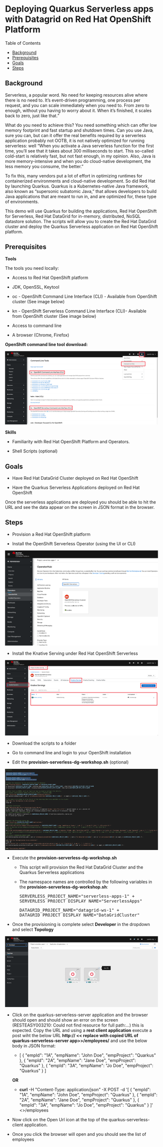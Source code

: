 <!DOCTYPE html>
<html lang="en">

<head>
  <meta charset="UTF-8">
  <!--[if IE]><meta http-equiv="X-UA-Compatible" content="IE=edge"><![endif]-->
  <meta name="viewport" content="width=device-width, initial-scale=1.0">
  <meta name="generator" content="Asciidoctor 1.5.4">
  <!-- <title>Quarkus Serverless Datagrid - Deploying Quarkus Serverless apps integrated with
    Datagrid</title> -->
  <link rel="stylesheet" href="https://asciidoclive.com/assets/asciidoctor.js/css/asciidoctor.css">
</head>

<body class="article toc2 toc-left">
<div id="header">
<h1>Deploying Quarkus Serverless apps with Datagrid on Red Hat OpenShift Platform</h1>
<div id="toc" class="toc2">
<div id="toctitle">Table of Contents</div>
<ul class="sectlevel1">
<li><a href="#_background">Background</a></li>
<li><a href="#_prerequisites">Prerequisites</a></li>
<li><a href="#_goals">Goals</a></li>
<li><a href="#_steps">Steps</a></li>
</ul>
</div>
</div>
<div id="content">
<div class="sect1">
<h2 id="_background">Background</h2>
<div class="sectionbody">
<div class="paragraph">
<p>Serverless, a popular word. No need for keeping resources alive where there is no need to. It&rsquo;s event-driven programming, one process per request, and you can scale immediately when you need to. From zero to enough, without you having to worry about it. When it&rsquo;s finished, it scales back to zero, just like that.&rdquo;</p>
</div>
<div class="paragraph">
<p>What do you need to achieve this? You need something which can offer low memory footprint and fast startup and shutdown times. Can you use Java, sure you can, but can it offer the real benefits required by a serverless application probably not OOTB, it is not natively optimized for running serverless: well &ldquo;When you activate a Java serverless function for the first time, you&rsquo;ll see that it takes about 300 milliseconds to start. This so-called cold-start is relatively fast, but not fast enough, in my opinion. Also, Java is more memory-intensive and when you do cloud-native development, the less memory you consume, the better.&rdquo;</p>
</div>
<div class="paragraph">
<p>To fix this, many vendors put a lot of effort in optimizing runtimes for containerized environments and cloud-native development. So did Red Hat by launching Quarkus. Quarkus is a Kubernetes-native Java framework, also known as &ldquo;supersonic subatomic Java,&rdquo; that allows developers to build Java applications that are meant to run in, and are optimized for, these type of environments.</p>
</div>
<div class="paragraph">
<p>This demo will use Quarkus for building the applications, Red Hat OpenShift for Serverless, Red Hat DataGrid for in-memory, distributed, NoSQL datastore solution. The scripts will allow you to create the Red Hat DataGrid cluster and deploy the Quarkus Serverless application on Red Hat OpenShift platform.</p>
</div>
</div>
</div>
<div class="sect1">
<h2 id="_prerequisites">Prerequisites</h2>
<div class="sectionbody">
<div class="paragraph">
<p><strong>Tools</strong></p>
</div>
<div class="paragraph">
<p>The tools you need locally:</p>
</div>
<div class="ulist">
<ul>
<li>
<p>Access to Red Hat OpenShift platform</p>
</li>
<li>
<p>JDK, OpenSSL, Keytool</p>
</li>
<li>
<p>oc - OpenShift Command Line Interface (CLI) - Available from&nbsp;OpenShift cluster (See image below)</p>
</li>
<li>
<p>kn - OpenShift Serverless Command Line Interface (CLI)- Available from&nbsp;OpenShift cluster (See image below)</p>
</li>
<li>
<p>Access to command line</p>
</li>
<li>
<p>A browser (Chrome, Firefox)</p>
</li>
</ul>
<p><strong>OpenShift command line tool download:</strong></p>
<div class="paragraph">
<p><span class="image"><img src="images/command-line-tools-download_1.png" alt="Code" /></span></p>
</div>
</div>
<div class="paragraph">
<p><strong>Skills</strong></p>
</div>
<div class="ulist">
<ul>
<li>
<p>Familiarity with Red Hat OpenShift Platform and Operators.</p>
</li>
<li>
<p>Shell Scripts (optional)</p>
</li>
</ul>
</div>
</div>
</div>
<div class="sect1">
<h2 id="_goals">Goals</h2>
<div class="sectionbody">
<div class="ulist">
<ul>
<li>
<p>Have Red Hat DataGrid Cluster deployed on Red Hat OpenShift</p>
</li>
<li>
<p>Have the Quarkus Serverless Applications deployed on Red Hat OpenShift</p>
</li>
</ul>
</div>
<div class="paragraph">
<p>Once the serverless applications are deployed you should be able to hit the URL and see the data appear on the screen in JSON format in the browser.</p>
</div>
</div>
</div>
<div class="sect1">
<h2 id="_steps">Steps</h2>
<div class="sectionbody">
<div class="ulist">
<ul>
<li>
<p>Provision a Red Hat OpenShift platform</p>
</li>
<li>
<p>Install the OpenShift Serverless Operator (using the UI or CLI)</p>
</li>
</ul>
</div>
<div class="paragraph">
<p><span class="image"><img src="images/operator.png" alt="ServerlessOperator" /></span></p>
</div>
<ul>
<li>
<p>Install the Knative Serving under Red Hat OpenShift Serverless</p>
</li>
</ul>
</div>
<div class="paragraph">
<p><span class="image"><img src="images/knativeserving.png" alt="KnativeServing" /></span></p>
</div>
<div class="ulist">
<ul>
<li>
<p>Download the scripts to a folder</p>
</li>
<li>
<p>Go to command line and login to your OpenShift installation</p>
</li>
<li>
<p>Edit the <strong>provision-serverless-dg-workshop.sh</strong> (optional)</p>
</li>
</ul>
</div>
<div class="paragraph">
<p><span class="image"><img src="images/code.png" alt="Code" /></span></p>
</div>
<div class="ulist">
<ul>
<li>
<p>Execute the <strong>provision-serverless-dg-workshop.sh</strong></p>
<div class="ulist">
<ul>
<li>
<p>This script will provision the Red Hat DataGrid Cluster and the Quarkus Serverless applications</p>
</li>
<li>
<p>The namespace names are controlled by the following variables in the <strong>provision-serverless-dg-workshop.sh</strong>:</p>
<div class="literalblock">
<div class="content">
<pre>SERVERLESS_PROJECT_NAME="serverless-apps-1" +
SERVERLESS_PROJECT_DISPLAY_NAME="ServerlessApps"</pre>
</div>
</div>
<div class="literalblock">
<div class="content">
<pre>DATAGRID_PROJECT_NAME="datagrid-ws-1" +
DATAGRID_PROJECT_DISPLAY_NAME="DataGridCluster"</pre>
</div>
</div>
</li>
</ul>
</div>
</li>
<li>
<p>Once the provisioning is complete select <strong>Developer</strong> in the dropdown and select <strong>Topology</strong></p>
</li>
</ul>
</div>
<div class="paragraph">
<p><span class="image"><img src="images/topology.png" alt="Topology" /></span></p>
</div>
<div class="ulist">
<ul>
<li>
<p>Click on the quarkus-serverless-server application and the browser should open and should show an error on the screen (RESTEASY003210: Could not find resource for full path:...) this is expected. Copy the URL and using a <strong>rest client application</strong> execute a post wiht the below URL <strong>http:// &lt;&lt; replace with copied URL of quarkus-serverless-server app&gt;&gt;/employees/</strong> and use the below body in JSON format:</p>
<div class="ulist">
<ul>
<li>
<p>[ { "empId": "1A", "empName": "John Doe", "empProject": "Quarkus" }, { "empId": "2A", "empName": "Jane Doe", "empProject": "Quarkus" }, { "empId": "3A", "empName": "Jo Doe", "empProject": "Quarkus" } ]</p>
</li>
</ul>
<strong>OR</strong>
<ul>
<li>
<p><strong>curl</strong> -H "Content-Type: application/json" -X POST -d '[ { "empId": "1A", "empName": "John Doe", "empProject": "Quarkus" }, { "empId": "2A", "empName": "Jane Doe", "empProject": "Quarkus" }, { "empId": "3A", "empName": "Jo Doe", "empProject": "Quarkus" } ]' &lt;&gt;/employees</p>
</li>
</ul>
</div>
</li>
<li>
<p>Now click on the Open Url icon at the top of the quarkus-serverless-client application.</p>
</li>
<li>
<p>Once you click the browser will open and you should see the list of employees</p>
</li>
</ul>
</div>
</div>
</div>
</body>

</html>
